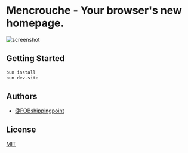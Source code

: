 # Mencrouche - Your browser's new homepage.

![screenshot](https://i.imgur.com/SnR5gHO.png)

## Getting Started

```sh
bun install
bun dev-site
```

## Authors

- [@FOBshippingpoint](https://github.com/FOBshippingpoint)

## License

[MIT](https://github.com/FOBshippingpoint/goocoucou-webext/blob/main/LICENSE)
